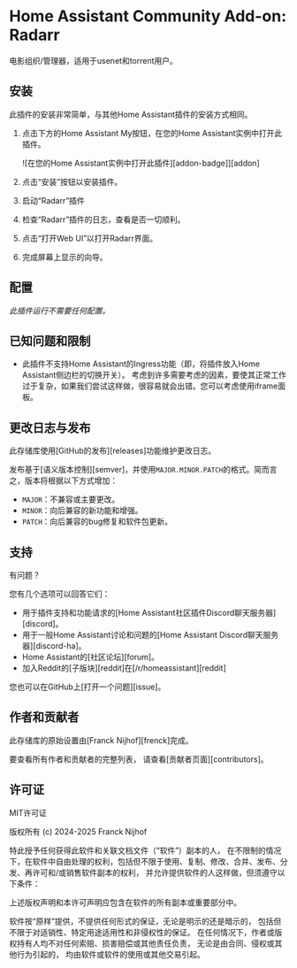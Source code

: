 # Home Assistant Community Add-on: Radarr

电影组织/管理器，适用于usenet和torrent用户。

## 安装

此插件的安装非常简单，与其他Home Assistant插件的安装方式相同。

1. 点击下方的Home Assistant My按钮，在您的Home Assistant实例中打开此插件。

   ![在您的Home Assistant实例中打开此插件][addon-badge]][addon]

1. 点击“安装”按钮以安装插件。
1. 启动“Radarr”插件
1. 检查“Radarr”插件的日志，查看是否一切顺利。
1. 点击“打开Web UI”以打开Radarr界面。
1. 完成屏幕上显示的向导。

## 配置

_此插件运行不需要任何配置。_

## 已知问题和限制

- 此插件不支持Home Assistant的Ingress功能（即，将插件放入Home Assistant侧边栏的切换开关）。
  考虑到许多需要考虑的因素，要使其正常工作过于复杂，如果我们尝试这样做，很容易就会出错。您可以考虑使用iframe面板。

## 更改日志与发布

此存储库使用[GitHub的发布][releases]功能维护更改日志。

发布基于[语义版本控制][semver]，并使用`MAJOR.MINOR.PATCH`的格式。简而言之，版本将根据以下方式增加：

- `MAJOR`：不兼容或主要更改。
- `MINOR`：向后兼容的新功能和增强。
- `PATCH`：向后兼容的bug修复和软件包更新。

## 支持

有问题？

您有几个选项可以回答它们：

- 用于插件支持和功能请求的[Home Assistant社区插件Discord聊天服务器][discord]。
- 用于一般Home Assistant讨论和问题的[Home Assistant Discord聊天服务器][discord-ha]。
- Home Assistant的[社区论坛][forum]。
- 加入Reddit的[子版块][reddit]在[/r/homeassistant][reddit]

您也可以在GitHub上[打开一个问题][issue]。

## 作者和贡献者

此存储库的原始设置由[Franck Nijhof][frenck]完成。

要查看所有作者和贡献者的完整列表，
请查看[贡献者页面][contributors]。

## 许可证

MIT许可证

版权所有 (c) 2024-2025 Franck Nijhof

特此授予任何获得此软件和关联文档文件（“软件”）副本的人，
在不限制的情况下，在软件中自由处理的权利，包括但不限于使用、复制、修改、合并、发布、分发、再许可和/或销售软件副本的权利，
并允许提供软件的人这样做，但须遵守以下条件：

上述版权声明和本许可声明应包含在软件的所有副本或重要部分中。

软件按“原样”提供，不提供任何形式的保证，无论是明示的还是暗示的，
包括但不限于对适销性、特定用途适用性和非侵权性的保证。
在任何情况下，作者或版权持有人均不对任何索赔、损害赔偿或其他责任负责，
无论是由合同、侵权或其他行为引起的，
均由软件或软件的使用或其他交易引起。